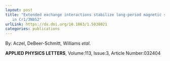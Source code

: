 ```yaml
---
layout: post
title: "Extended exchange interactions stabilize long-period magnetic structures
   in Cr1/3NbS2"
urlLink: https://dx.doi.org/10.1063/1.5038021
categories: publications
---
```

By: Aczel, DeBeer-Schmitt, Williams *etal*.

**APPLIED PHYSICS LETTERS**, Volume:113, Issue:3, Article Number:032404
